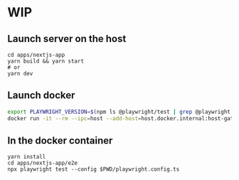 # WIP

## Launch server on the host

```
cd apps/nextjs-app
yarn build && yarn start
# or
yarn dev
```

## Launch docker

```bash
export PLAYWRIGHT_VERSION=$(npm ls @playwright/test | grep @playwright | sed 's/.*@//')
docker run -it --rm --ipc=host --add-host=host.docker.internal:host-gateway -v $PWD:/app -w /app mcr.microsoft.com/playwright:v${PLAYWRIGHT_VERSION}-focal /bin/bash
```

## In the docker container

```
yarn install
cd apps/nextjs-app/e2e
npx playwright test --config $PWD/playwright.config.ts
```
